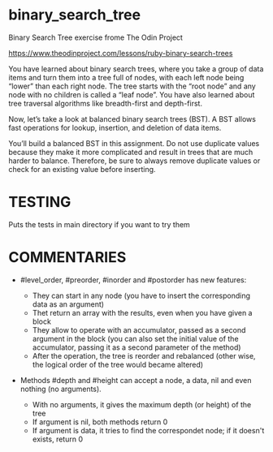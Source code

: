 # binary_search_tree
Binary Search Tree exercise frome The Odin Project

https://www.theodinproject.com/lessons/ruby-binary-search-trees


You have learned about binary search trees, where you take a group of data items and turn them into a tree full of nodes, with each left node being “lower” than each right node. The tree starts with the “root node” and any node with no children is called a “leaf node”. You have also learned about tree traversal algorithms like breadth-first and depth-first.

Now, let’s take a look at balanced binary search trees (BST). A BST allows fast operations for lookup, insertion, and deletion of data items.

You’ll build a balanced BST in this assignment. Do not use duplicate values because they make it more complicated and result in trees that are much harder to balance. Therefore, be sure to always remove duplicate values or check for an existing value before inserting.

# TESTING

Puts the tests in main directory if you want to try them

# COMMENTARIES

 * #level_order, #preorder, #inorder and #postorder has new features:
    - They can start in any node (you have to insert the corresponding data as an argument)
    - Thet return an array with the results, even when you have given a block
    - They allow to operate with an accumulator, passed as a second argument in the block (you can also set the initial value of the accumulator, passing it
    as a second parameter of the method)
    - After the operation, the tree is reorder and rebalanced (other wise, the logical order of the tree would became altered)

* Methods #depth and #height can accept a node, a data, nil and even nothing (no arguments). 
    - With no arguments,  it gives the maximum depth (or height) of the tree
    - If argument is nil, both methods return 0
    - If argument is data, it tries to find the correspondet node; if it doesn't exists, return 0